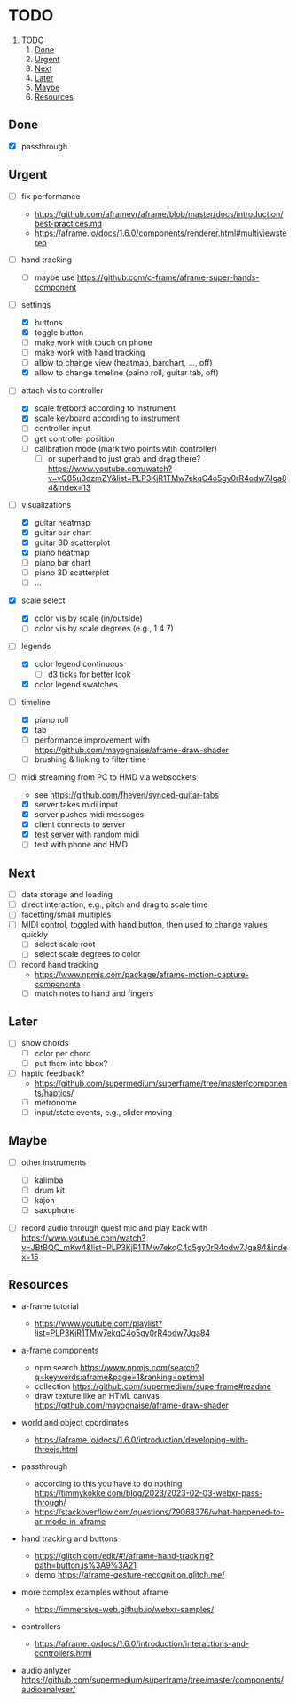 # TODO

1. [TODO](#todo)
   1. [Done](#done)
   2. [Urgent](#urgent)
   3. [Next](#next)
   4. [Later](#later)
   5. [Maybe](#maybe)
   6. [Resources](#resources)


## Done

- [x] passthrough

## Urgent

- [ ] fix performance
  - https://github.com/aframevr/aframe/blob/master/docs/introduction/best-practices.md
  - https://aframe.io/docs/1.6.0/components/renderer.html#multiviewstereo


- [ ] hand tracking
  - [ ] maybe use https://github.com/c-frame/aframe-super-hands-component
- [ ] settings
  - [x] buttons
  - [x] toggle button
  - [ ] make work with touch on phone
  - [ ] make work with hand tracking
  - [ ] allow to change view (heatmap, barchart, ..., off)
  - [x] allow to change timeline (paino roll, guitar tab, off)
- [ ] attach vis to controller
  - [x] scale fretbord according to instrument
  - [x] scale keyboard according to instrument
  - [ ] controller input
  - [ ] get controller position
  - [ ] calibration mode (mark two points wtih controller)
    - [ ] or superhand to just grab and drag there? https://www.youtube.com/watch?v=vQ85u3dzmZY&list=PLP3KjR1TMw7ekqC4o5gy0rR4odw7Jga84&index=13
- [ ] visualizations
  - [x] guitar heatmap
  - [x] guitar bar chart
  - [x] guitar 3D scatterplot
  - [x] piano heatmap
  - [ ] piano bar chart
  - [ ] piano 3D scatterplot
  - [ ] ...
- [x] scale select
  - [x] color vis by scale (in/outside)
  - [ ] color vis by scale degrees (e.g., 1 4 7)
- [ ] legends
  - [x] color legend continuous
    - [ ] d3 ticks for better look
  - [x] color legend swatches
- [ ] timeline
  - [x] piano roll
  - [x] tab
  - [ ] performance improvement with https://github.com/mayognaise/aframe-draw-shader
  - [ ] brushing & linking to filter time
- [ ] midi streaming from PC to HMD via websockets
  - see https://github.com/fheyen/synced-guitar-tabs
  - [x] server takes midi input
  - [x] server pushes midi messages
  - [x] client connects to server
  - [x] test server with random midi
  - [ ] test with phone and HMD

## Next

- [ ] data storage and loading
- [ ] direct interaction, e.g., pitch and drag to scale time
- [ ] facetting/small multiples
- [ ] MIDI control, toggled with hand button, then used to change values quickly
  - [ ] select scale root
  - [ ] select scale degrees to color
- [ ] record hand tracking
  - https://www.npmjs.com/package/aframe-motion-capture-components
  - [ ] match notes to hand and fingers

## Later

- [ ] show chords
  - [ ] color per chord
  - [ ] put them into bbox?
- [ ] haptic feedback?
  - https://github.com/supermedium/superframe/tree/master/components/haptics/
  - [ ] metronome
  - [ ] input/state events, e.g., slider moving

## Maybe

- [ ] other instruments
  - [ ] kalimba
  - [ ] drum kit
  - [ ] kajon
  - [ ] saxophone
- [ ] record audio through quest mic and play back with https://www.youtube.com/watch?v=JBtBQQ_mKw4&list=PLP3KjR1TMw7ekqC4o5gy0rR4odw7Jga84&index=15





## Resources

- a-frame tutorial
  - https://www.youtube.com/playlist?list=PLP3KjR1TMw7ekqC4o5gy0rR4odw7Jga84
- a-frame components
  - npm search https://www.npmjs.com/search?q=keywords:aframe&page=1&ranking=optimal
  - collection https://github.com/supermedium/superframe#readme
  - draw texture like an HTML canvas https://github.com/mayognaise/aframe-draw-shader
- world and object coordinates
  - https://aframe.io/docs/1.6.0/introduction/developing-with-threejs.html
- passthrough
  - according to this you have to do nothing https://timmykokke.com/blog/2023/2023-02-03-webxr-pass-through/
  - https://stackoverflow.com/questions/79068376/what-happened-to-ar-mode-in-aframe
- hand tracking and buttons
  - https://glitch.com/edit/#!/aframe-hand-tracking?path=button.js%3A9%3A21
  - demo https://aframe-gesture-recognition.glitch.me/
- more complex examples without aframe
  - https://immersive-web.github.io/webxr-samples/
- controllers
  - https://aframe.io/docs/1.6.0/introduction/interactions-and-controllers.html

- audio anlyzer https://github.com/supermedium/superframe/tree/master/components/audioanalyser/
